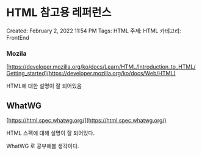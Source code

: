 # HTML 참고용 레퍼런스

Created: February 2, 2022 11:54 PM
Tags: HTML
주제: HTML
카테고리: FrontEnd

### Mozila

[https://developer.mozilla.org/ko/docs/Learn/HTML/Introduction_to_HTML/Getting_started](https://developer.mozilla.org/ko/docs/Web/HTML)

HTML에 대한 설명이 잘 되어있음

## WhatWG

[https://html.spec.whatwg.org/](https://html.spec.whatwg.org/)

HTML 스펙에 대해 설명이 잘 되어있다.

WhatWG 로 공부해볼 생각이다.